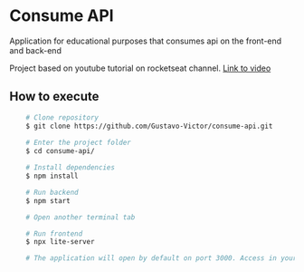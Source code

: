 # Consume API

Application for educational purposes that consumes api on the front-end and back-end

Project based on youtube tutorial on rocketseat channel. [Link to video](https://www.youtube.com/watch?v=vYlz3SmNXQQ)

## How to execute

```bash
    # Clone repository 
    $ git clone https://github.com/Gustavo-Victor/consume-api.git
    
    # Enter the project folder
    $ cd consume-api/

    # Install dependencies
    $ npm install

    # Run backend 
    $ npm start 

    # Open another terminal tab

    # Run frontend
    $ npx lite-server

    # The application will open by default on port 3000. Access in your browser http://localhost:3000/
```